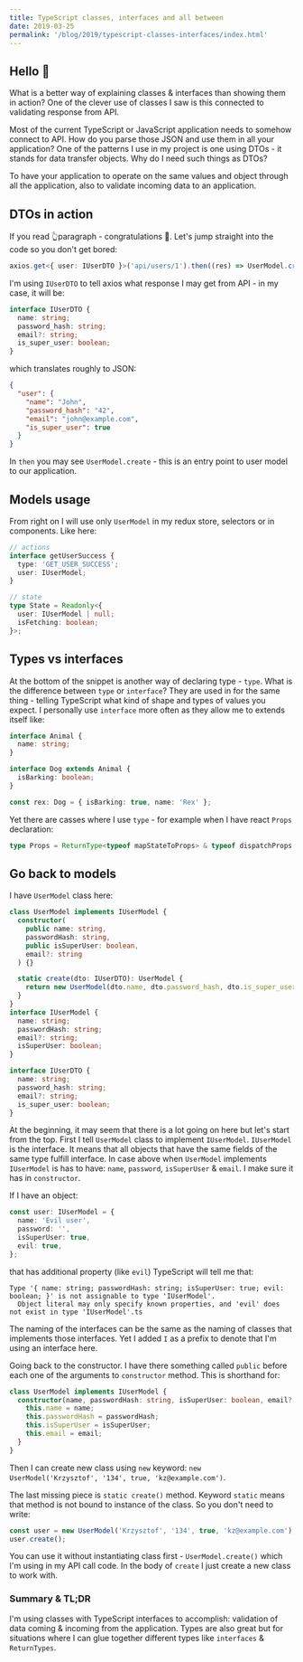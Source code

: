 ```yaml
---
title: TypeScript classes, interfaces and all between
date: 2019-03-25
permalink: '/blog/2019/typescript-classes-interfaces/index.html'
---
```


## Hello 👋

What is a better way of explaining classes & interfaces than showing them in action?
One of the clever use of classes I saw is this connected to validating response from API.

Most of the current TypeScript or JavaScript application needs to somehow connect to API. How do you
parse those JSON and use them in all your application? One of the patterns I use in my project
is one using DTOs - it stands for data transfer objects. Why do I need such things as DTOs?

To have your application to operate on the same values and object through all the application, also
to validate incoming data to an application.

## DTOs in action

If you read 👆paragraph - congratulations 🎉. Let's jump straight into the code so you don't get
bored:

```typescript
axios.get<{ user: IUserDTO }>('api/users/1').then((res) => UserModel.create(res.data));
```

I'm using `IUserDTO` to tell axios what response I may get from API - in my case, it will be:

```ts
interface IUserDTO {
  name: string;
  password_hash: string;
  email?: string;
  is_super_user: boolean;
}
```

which translates roughly to JSON:

```json
{
  "user": {
    "name": "John",
    "password_hash": "42",
    "email": "john@example.com",
    "is_super_user": true
  }
}
```

In `then` you may see `UserModel.create` - this is an entry point to user model to our application.

## Models usage

From right on I will use only `UserModel` in my redux store, selectors or in components. Like here:

```ts
// actions
interface getUserSuccess {
  type: 'GET_USER_SUCCESS';
  user: IUserModel;
}

// state
type State = Readonly<{
  user: IUserModel | null;
  isFetching: boolean;
}>;
```

## Types vs interfaces

At the bottom of the snippet is another way of declaring type - `type`. What is the difference between
`type` or `interface`? They are used in for the same thing - telling TypeScript what kind of shape
and types of values you expect. I personally use `interface` more often as they allow me to extends
itself like:

```ts
interface Animal {
  name: string;
}

interface Dog extends Animal {
  isBarking: boolean;
}

const rex: Dog = { isBarking: true, name: 'Rex' };
```

Yet there are casses where I use `type` - for example when I have react `Props` declaration:

```ts
type Props = ReturnType<typeof mapStateToProps> & typeof dispatchProps & OwnProps;
```

## Go back to models

I have `UserModel` class here:

```ts
class UserModel implements IUserModel {
  constructor(
    public name: string,
    passwordHash: string,
    public isSuperUser: boolean,
    email?: string
  ) {}

  static create(dto: IUserDTO): UserModel {
    return new UserModel(dto.name, dto.password_hash, dto.is_super_user, dto.email);
  }
}
interface IUserModel {
  name: string;
  passwordHash: string;
  email?: string;
  isSuperUser: boolean;
}

interface IUserDTO {
  name: string;
  password_hash: string;
  email?: string;
  is_super_user: boolean;
}
```

At the beginning, it may seem that there is a lot going on here but let's start from the top.
First I tell `UserModel` class to implement `IUserModel`. `IUserModel` is the interface. It means that all objects that have the same fields of the same type fulfill interface. In case above
when `UserModel` implements `IUserModel` is has to have: `name`, `password`, `isSuperUser` &
`email`. I make sure it has in `constructor`.

If I have an object:

```ts
const user: IUserModel = {
  name: 'Evil user',
  password: '',
  isSuperUser: true,
  evil: true,
};
```

that has additional property (like `evil`) TypeScript will tell me that:

```
Type '{ name: string; passwordHash: string; isSuperUser: true; evil: boolean; }' is not assignable to type 'IUserModel'.
  Object literal may only specify known properties, and 'evil' does not exist in type 'IUserModel'.ts
```

The naming of the interfaces can be the same as the naming of classes that implements those interfaces.
Yet I added `I` as a prefix to denote that I'm using an interface here.

Going back to the constructor. I have there something called `public` before each one of the arguments to `constructor` method. This is shorthand for:

```ts
class UserModel implements IUserModel {
  constructor(name, passwordHash: string, isSuperUser: boolean, email?: string) {
    this.name = name;
    this.passwordHash = passwordHash;
    this.isSuperUser = isSuperUser;
    this.email = email;
  }
}
```

Then I can create new class using `new` keyword: `new UserModel('Krzysztof', '134', true, 'kz@example.com')`.

The last missing piece is `static create()` method. Keyword `static` means that method is not
bound to instance of the class. So you don't need to write:

```ts
const user = new UserModel('Krzysztof', '134', true, 'kz@example.com');
user.create();
```

You can use it without instantiating class first - `UserModel.create()` which I'm using in my
API call code. In the body of `create` I just create a new class to work with.

### Summary & TL;DR

I'm using classes with TypeScript interfaces to accomplish: validation of data coming & incoming
from the application. Types are also great but for situations where I can glue together different types
like `interfaces` & `ReturnTypes`.
